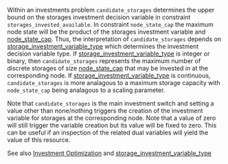 Within an investments problem `candidate_storages` determines the upper bound on the storages investment decision variable in constraint `storages_invested_available`. In constraint `node_state_cap` the maximum node state will be the product of the storages investment variable and [node\_state\_cap](@ref). Thus, the interpretation of `candidate_storages` depends on [storage\_investment\_variable\_type](@ref) which determines the investment decision variable type. If [storage\_investment\_variable\_type](@ref) is integer or binary, then `candidate_storages` represents the maximum number of discrete storages of size [node\_state\_cap](@ref) that may be invested in at the corresponding node. If [storage\_investment\_variable\_type](@ref) is continuous, `candidate_storages` is more analagous to a maximum storage capacity with `node_state_cap` being analagous to a scaling parameter.

Note that `candidate_storages` is the main investment switch and setting a value other than none/nothing triggers the creation of the investment variable for storages at the corresponding node. Note that a value of zero will still trigger the variable creation but its value will be fixed to zero. This can be useful if an inspection of the related dual variables will yield the value of this resource.

See also [Investment Optimization](@ref) and [storage\_investment\_variable\_type](@ref)
